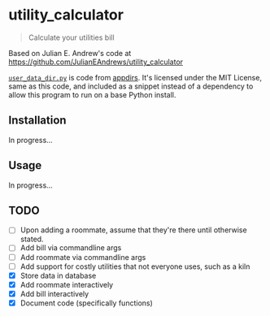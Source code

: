 utility_calculator
==================

> Calculate your utilities bill

Based on Julian E. Andrew's code at <https://github.com/JulianEAndrews/utility_calculator>

[`user_data_dir.py`](./user_data_dir.py) is code from [appdirs](https://github.com/ActiveState/appdirs/blob/master/appdirs.py).
It's licensed under the MIT License, same as this code, and included as a snippet
instead of a dependency to allow this program to run on a base Python install.

Installation
------------

In progress...

Usage
-----

In progress...

TODO
----

- [ ] Upon adding a roommate, assume that they're there until otherwise stated.
- [ ] Add bill via commandline args
- [ ] Add roommate via commandline args
- [ ] Add support for costly utilities that not everyone uses, such as a kiln
- [X] Store data in database
- [X] Add roommate interactively
- [X] Add bill interactively
- [x] Document code (specifically functions)
